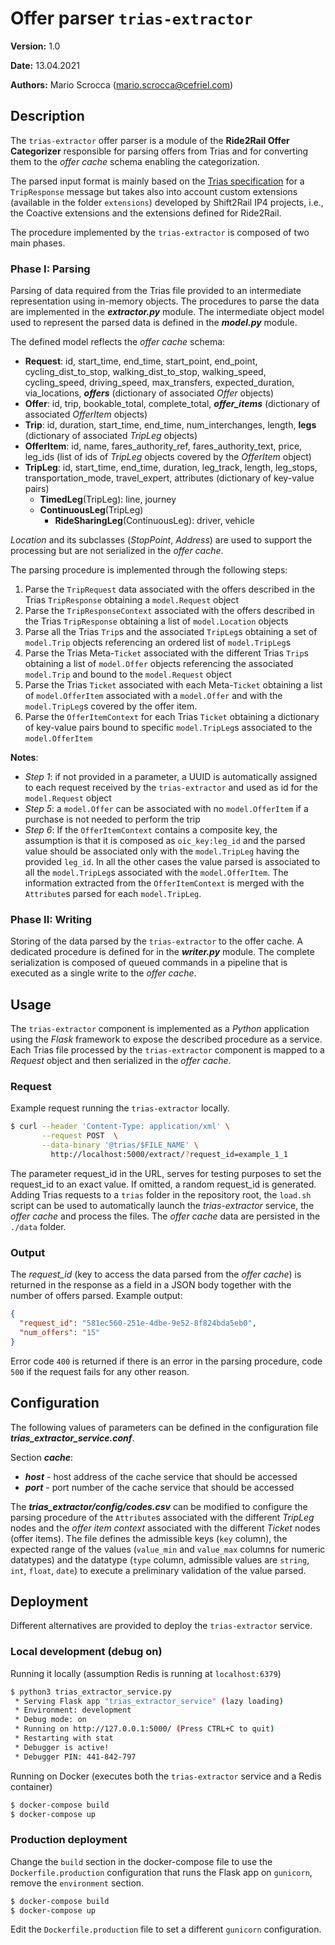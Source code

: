 # Offer parser `trias-extractor`

**Version:** 1.0 

**Date:** 13.04.2021

**Authors:** Mario Scrocca (mario.scrocca@cefriel.com)

## Description 

The `trias-extractor` offer parser is a module of the **Ride2Rail Offer Categorizer** responsible for parsing offers from Trias and for converting them to the _offer cache_ schema enabling  the categorization.

The parsed input format is mainly based on the [Trias specification](https://github.com/VDVde/TRIAS) for a `TripResponse` message but takes also into account custom extensions (available in the folder `extensions`) developed by Shift2Rail IP4 projects, i.e., the Coactive extensions and the extensions defined for Ride2Rail.

The procedure implemented by the `trias-extractor` is composed of two main phases.

### Phase I: Parsing   

Parsing of data required from the Trias file provided to an intermediate representation using in-memory objects. The procedures to parse the data are implemented in the ***extractor.py*** module. The intermediate object model used to represent the parsed data is defined in the ***model.py*** module.

The defined model reflects the _offer cache_ schema:
- **Request**: id, start_time, end_time, start_point, end_point, cycling_dist_to_stop, walking_dist_to_stop,
  walking_speed, cycling_speed, driving_speed, max_transfers, expected_duration, via_locations, ***offers*** (dictionary of associated *Offer* objects)
- **Offer**: id, trip, bookable_total, complete_total, ***offer_items***  (dictionary of associated *OfferItem* objects)
- **Trip**: id, duration, start_time, end_time, num_interchanges, length, **legs** (dictionary of associated *TripLeg* objects)
- **OfferItem**: id, name, fares_authority_ref, fares_authority_text, price, leg_ids (list of ids of *TripLeg* objects covered by the *OfferItem* object)
- **TripLeg**: id, start_time, end_time, duration, leg_track, length, leg_stops, transportation_mode, travel_expert, attributes (dictionary of key-value pairs)
    - **TimedLeg**(TripLeg): line, journey
    - **ContinuousLeg**(TripLeg) 
        - **RideSharingLeg**(ContinuousLeg): driver, vehicle

*Location* and its subclasses (*StopPoint*, *Address*) are used to support the processing but are not serialized in the _offer cache_.

The parsing procedure is implemented through the following steps:

1.  Parse the `TripRequest` data associated with the offers described in the Trias `TripResponse` obtaining a `model.Request` object
2.  Parse the `TripResponseContext` associated with the offers described in the Trias `TripResponse` obtaining a list of `model.Location` objects
3.  Parse all the Trias `Trip`s and the associated `TripLeg`s obtaining a set of `model.Trip` objects referencing an ordered list of `model.TripLeg`s
4.  Parse the Trias Meta-`Ticket` associated with the different Trias `Trip`s obtaining a list of `model.Offer` objects referencing the associated `model.Trip` and bound to the `model.Request` object
5.  Parse the Trias `Ticket` associated with each Meta-`Ticket` obtaining a list of `model.OfferItem` associated with a `model.Offer` and with the `model.TripLeg`s covered by the offer item.
6.  Parse the `OfferItemContext` for each Trias `Ticket` obtaining a dictionary of key-value pairs bound to specific `model.TripLeg`s associated to the `model.OfferItem`

**Notes**:
- _Step 1_: if not provided in a parameter, a UUID is automatically assigned to each request received by the `trias-extractor` and used as id for the `model.Request` object
- _Step 5_: a `model.Offer` can be associated with no `model.OfferItem` if a purchase is not needed to perform the trip
- _Step 6_: If the `OfferItemContext` contains a composite key, the assumption is that it is composed as `oic_key:leg_id` and the parsed value should be associated only with the `model.TripLeg` having the provided `leg_id`. In all the other cases the value parsed is associated to all the `model.TripLeg`s associated with the `model.OfferItem`. The information extracted from the `OfferItemContext` is merged with the `Attribute`s parsed for each `model.TripLeg`.

### Phase II: Writing 

Storing of the data parsed by the `trias-extractor` to the offer cache. A dedicated procedure is defined for in the ***writer.py*** module. The complete serialization is composed of queued commands in a pipeline that is executed as a single write to the _offer cache_.

## Usage
The `trias-extractor` component is implemented as a _Python_ application using the _Flask_ framework to expose the described procedure as a service. Each Trias file processed by the `trias-extractor` component is mapped to a *Request* object and then serialized in the _offer cache_. 

### Request
Example request running the `trias-extractor` locally.
```bash
$ curl --header 'Content-Type: application/xml' \
       --request POST  \
       --data-binary '@trias/$FILE_NAME' \
         http://localhost:5000/extract/?request_id=example_1_1
```

The parameter request_id in the URL, serves for testing purposes to set the request_id to an exact value. 
If omitted, a random request_id is generated.
Adding Trias requests to a `trias` folder in the repository root, the `load.sh` script can be used to automatically launch the _trias-extractor_ service, the _offer cache_ and process the files. The _offer cache_ data are persisted in the `./data` folder.

### Output
The _request_id_ (key to access the data parsed from the _offer cache_) is returned in the response as a field in a JSON body together with the number of offers parsed. Example output:

```json
{ 
  "request_id": "581ec560-251e-4dbe-9e52-8f824bda5eb0",
  "num_offers": "15" 
}
```

Error code `400` is returned if there is an error in the parsing procedure, code `500` if the request fails for any other reason.

## Configuration

The following values of parameters can be defined in the configuration file ***trias_extractor_service.conf***.

Section ***cache***: 
- ***host*** - host address of the cache service that should be accessed 
- ***port*** - port number of the cache service that should be accessed 

The  ***trias_extractor/config/codes.csv*** can be modified to configure the parsing procedure of the `Attribute`s associated with the different _TripLeg_ nodes and the _offer item context_ associated with the different _Ticket_ nodes (offer items). The file defines the admissible keys (`key` column), the expected range of the values  (`value_min` and `value_max` columns for numeric datatypes) and the datatype (`type` column, admissible values are `string`, `int`, `float`, `date`) to execute a preliminary validation of the value parsed. 

## Deployment

Different alternatives are provided to deploy the `trias-extractor` service.

### Local development (debug on)

Running it locally (assumption Redis is running at  `localhost:6379`)

```bash
$ python3 trias_extractor_service.py
 * Serving Flask app "trias_extractor_service" (lazy loading)
 * Environment: development
 * Debug mode: on
 * Running on http://127.0.0.1:5000/ (Press CTRL+C to quit)
 * Restarting with stat
 * Debugger is active!
 * Debugger PIN: 441-842-797
```

Running on Docker (executes both the `trias-extractor` service and a Redis container)

```bash
$ docker-compose build
$ docker-compose up
```

### Production deployment
Change the `build` section in the docker-compose file to use the `Dockerfile.production` configuration that runs the Flask app on `gunicorn`, remove the `environment` section.
```bash
$ docker-compose build
$ docker-compose up
```
Edit the `Dockerfile.production` file to set a different `gunicorn` configuration.
